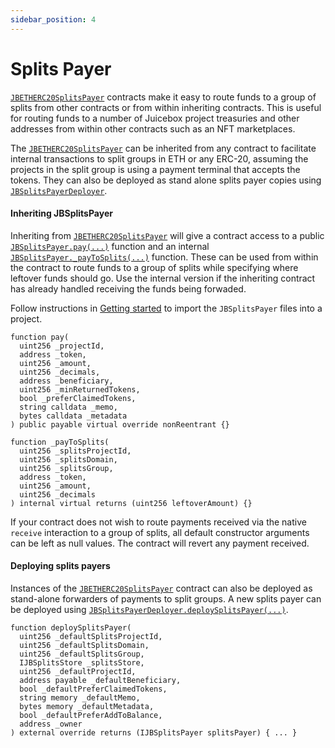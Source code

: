```yaml
---
sidebar_position: 4
---
```


# Splits Payer

[`JBETHERC20SplitsPayer`](/api/contracts/jbetherc20splitspayer/README.md) contracts make it easy to route funds to a group of splits from other contracts or from within inheriting contracts. This is useful for routing funds to a number of Juicebox project treasuries and other addresses from within other contracts such as an NFT marketplaces.

The [`JBETHERC20SplitsPayer`](/api/contracts/jbetherc20splitspayer/README.md) can be inherited from any contract to facilitate internal transactions to split groups in ETH or any ERC-20, assuming the projects in the split group is using a payment terminal that accepts the tokens. They can also be deployed as stand alone splits payer copies using [`JBSplitsPayerDeployer`](/api/contracts/jbetherc20splitspayerdeployer).

#### Inheriting JBSplitsPayer

Inheriting from [`JBETHERC20SplitsPayer`](/api/contracts/jbetherc20splitspayer/README.md) will give a contract access to a public [`JBSplitsPayer.pay(...)`](/api/contracts/jbetherc20splitspayer/README.md) function and an internal [`JBSplitsPayer._payToSplits(...)`](/api/contracts/jbetherc20splitspayer/write/-_paytosplits.md) function. These can be used from within the contract to route funds to a group of splits while specifying where leftover funds should go. Use the internal version if the inheriting contract has already handled receiving the funds being forwaded.

Follow instructions in [Getting started](/build/getting-started.md) to import the `JBSplitsPayer` files into a project.

```
function pay(
  uint256 _projectId,
  address _token,
  uint256 _amount,
  uint256 _decimals,
  address _beneficiary,
  uint256 _minReturnedTokens,
  bool _preferClaimedTokens,
  string calldata _memo,
  bytes calldata _metadata
) public payable virtual override nonReentrant {}
```

```
function _payToSplits(
  uint256 _splitsProjectId,
  uint256 _splitsDomain,
  uint256 _splitsGroup,
  address _token,
  uint256 _amount,
  uint256 _decimals
) internal virtual returns (uint256 leftoverAmount) {}
```

If your contract does not wish to route payments received via the native `receive` interaction to a group of splits, all default constructor arguments can be left as null values. The contract will revert any payment received.

#### Deploying splits payers

Instances of the [`JBETHERC20SplitsPayer`](/api/contracts/jbetherc20splitspayer/README.md) contract can also be deployed as stand-alone forwarders of payments to split groups. A new splits payer can be deployed using [`JBSplitsPayerDeployer.deploySplitsPayer(...)`](/api/contracts/jbetherc20splitspayerdeployer/write/deploysplitspayer.md).

```
function deploySplitsPayer(
  uint256 _defaultSplitsProjectId,
  uint256 _defaultSplitsDomain,
  uint256 _defaultSplitsGroup,
  IJBSplitsStore _splitsStore,
  uint256 _defaultProjectId,
  address payable _defaultBeneficiary,
  bool _defaultPreferClaimedTokens,
  string memory _defaultMemo,
  bytes memory _defaultMetadata,
  bool _defaultPreferAddToBalance,
  address _owner
) external override returns (IJBSplitsPayer splitsPayer) { ... }
```
